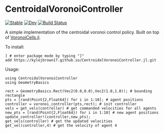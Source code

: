 # CentroidalVoronoiController

[![Stable](https://img.shields.io/badge/docs-stable-blue.svg)](https://kylejbrown17.github.io/CentroidalVoronoiController.jl/stable)
[![Dev](https://img.shields.io/badge/docs-dev-blue.svg)](https://kylejbrown17.github.io/CentroidalVoronoiController.jl/dev)
[![Build Status](https://github.com/kylejbrown17/CentroidalVoronoiController.jl/workflows/CI/badge.svg)](https://github.com/kylejbrown17/CentroidalVoronoiController.jl/actions)

A simple implementation of the centroidal voronoi control policy. Built on top 
of [VoronoiCells.jl](https://github.com/JuliaGeometry/VoronoiCells.jl).

To install:
```@repl
] # enter package mode by typing "]"
add https://kylejbrown17.github.io/CentroidalVoronoiController.jl.git
```

Usage:

```@repl
using CentroidalVoronoiController
using GeometryBasics

rect = GeometryBasics.Rect(Vec2(0.0,0.0),Vec2(1.0,1.0)); # bounding rectangle
pts = [rand(Point{2,Float64}) for i in 1:10]; # agent positions
controller = voronoi_controller(pts,rect); # init controller
vels = get_vels(controller) # get commanded velocities for all agents
new_pts = [rand(Point{2,Float64}) for i in 1:10] # new agent positions
update_controller!(controller,new_pts);
get_vels(controller) # get the updated velocities
get_vel(controller,4) # get the velocity of agent 4 
```